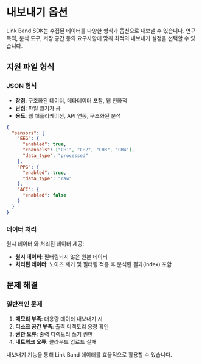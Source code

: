 # 내보내기 옵션

Link Band SDK는 수집된 데이터를 다양한 형식과 옵션으로 내보낼 수 있습니다. 연구 목적, 분석 도구, 저장 공간 등의 요구사항에 맞춰 최적의 내보내기 설정을 선택할 수 있습니다.

## 지원 파일 형식

### JSON 형식
- **장점**: 구조화된 데이터, 메타데이터 포함, 웹 친화적
- **단점**: 파일 크기가 큼
- **용도**: 웹 애플리케이션, API 연동, 구조화된 분석

```json
{
  "sensors": {
    "EEG": {
      "enabled": true,
      "channels": ["CH1", "CH2", "CH3", "CH4"],
      "data_type": "processed"
    },
    "PPG": {
      "enabled": true,
      "data_type": "raw"
    },
    "ACC": {
      "enabled": false
    }
  }
}
```

### 데이터 처리 
원시 데이터 와 처리된 데이터 제공:

- **원시 데이터**: 필터링되지 않은 원본 데이터
- **처리된 데이터**: 노이즈 제거 및 필터링 적용 후 분석된 결과(index) 포함

## 문제 해결

### 일반적인 문제
1. **메모리 부족**: 대용량 데이터 내보내기 시
2. **디스크 공간 부족**: 출력 디렉토리 용량 확인
3. **권한 오류**: 출력 디렉토리 쓰기 권한
4. **네트워크 오류**: 클라우드 업로드 실패

내보내기 기능을 통해 Link Band 데이터를 효율적으로 활용할 수 있습니다. 